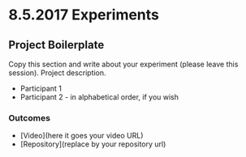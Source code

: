 # 8.5.2017 Experiments

## Project Boilerplate

Copy this section and write about your experiment (please leave this session).
Project description. 

* Participant 1
* Participant 2 - in alphabetical order, if you wish

### Outcomes

- [Video](here it goes your video URL)
- [Repository](replace by your repository url)

